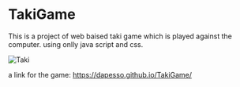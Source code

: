 # TakiGame
This is a project of web baised taki game which is played against the computer. using onlly java script and css.

![Taki](https://user-images.githubusercontent.com/78380050/155403479-bdc32321-48d0-4c80-8c67-85c539b0dc6e.png)

a link for the game:
https://dapesso.github.io/TakiGame/

